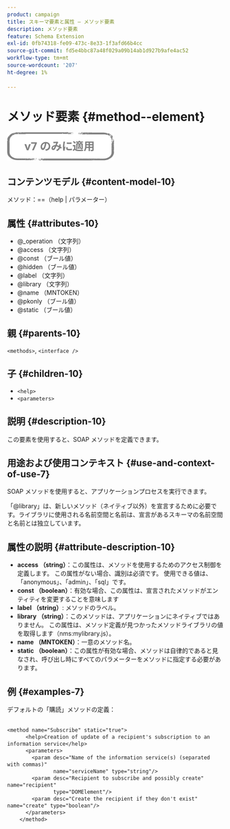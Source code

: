 ```yaml
---
product: campaign
title: スキーマ要素と属性 – メソッド要素
description: メソッド要素
feature: Schema Extension
exl-id: 0fb74318-fe09-473c-8e33-1f3afd66b4cc
source-git-commit: fd5e4bbc87a48f029a09b14ab1d927b9afe4ac52
workflow-type: tm+mt
source-wordcount: '207'
ht-degree: 1%

---
```


# メソッド要素 {#method--element}

![](../../../assets/v7-only.svg)

## コンテンツモデル {#content-model-10}

メソッド：==（help | パラメーター）

## 属性 {#attributes-10}

* @_operation （文字列）
* @access （文字列）
* @const （ブール値）
* @hidden （ブール値）
* @label （文字列）
* @library （文字列）
* @name （MNTOKEN）
* @pkonly （ブール値）
* @static （ブール値）

## 親 {#parents-10}

`<methods>`, `<interface />`

## 子 {#children-10}

* `<help>`
* `<parameters>`

## 説明 {#description-10}

この要素を使用すると、SOAP メソッドを定義できます。

## 用途および使用コンテキスト {#use-and-context-of-use-7}

SOAP メソッドを使用すると、アプリケーションプロセスを実行できます。

「@library」は、新しいメソッド（ネイティブ以外）を宣言するために必要です。ライブラリに使用される名前空間と名前は、宣言があるスキーマの名前空間と名前とは独立しています。

## 属性の説明 {#attribute-description-10}

* **access （string）**：この属性は、メソッドを使用するためのアクセス制御を定義します。 この属性がない場合、識別は必須です。 使用できる値は、「anonymous」、「admin」、「sql」です。
* **const （boolean）**：有効な場合、この属性は、宣言されたメソッドがエンティティを変更することを意味します
* **label （string）**: メソッドのラベル。
* **library （string）**：このメソッドは、アプリケーションにネイティブではありません。 この属性は、メソッド定義が見つかったメソッドライブラリの値を取得します（nms:mylibrary.js）。
* **name （MNTOKEN）**：一意のメソッド名。
* **static （boolean）**：この属性が有効な場合、メソッドは自律的であると見なされ、呼び出し時にすべてのパラメーターをメソッドに指定する必要があります。

## 例 {#examples-7}

デフォルトの「購読」メソッドの定義：

```
 
<method name="Subscribe" static="true">
      <help>Creation of update of a recipient's subscription to an information service</help>
      <parameters>
        <param desc="Name of the information service(s) (separated with commas)"
               name="serviceName" type="string"/>
        <param desc="Recipient to subscribe and possibly create" name="recipient"
               type="DOMElement"/>
        <param desc="Create the recipient if they don't exist" name="create" type="boolean"/>
      </parameters>     
    </method>
```
